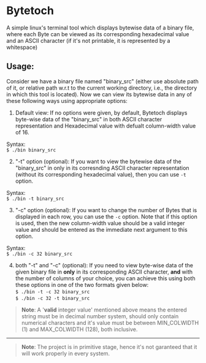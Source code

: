 # Bytetoch
A simple linux's terminal tool which displays bytewise data of a binary file, where each Byte can be viewed as its corresponding hexadecimal value and an ASCII character (if it's not printable, it is represented by a whitespace)

Usage:
------

Consider we have a binary file named "binary_src" (either use absolute path of it, or relative path w.r.t to the current working directory, i.e., the directory in which this tool is located). Now we can view its bytewise data in any of these following ways using appropriate options:

1) Default view: If no options were given, by default, Bytetoch displays byte-wise data of the "binary_src" in both ASCII character representation and Hexadecimal value with defualt column-width value of 16.

Syntax:  
`$ ./bin binary_src`

2) "-t" option (optional): If you want to view the bytewise data of the "binary_src" in only in its corresnding ASCII character representation (without its corresponding hexadecimal value), then you can use `-t` option.  

Syntax:    
`$ ./bin -t binary_src`  

3) "-c" option (optional): If you want to change the number of Bytes that is displayed in each row, you can use the `-c` option. Note that if this option is used, then the new column-width value should be a valid integer value and should be entered as the immediate next argument to this option.

Syntax:    
`$ ./bin -c 32 binary_src`  

4) both "-t" and "-c" (optional): If you need to view byte-wise data of the given binary file in **only** in its corresponding ASCII character, **and** with the number of columns of your choice, you can achieve this using both these options in one of the two formats given below:  
`$ ./bin -t -c 32 binary_src`  
`$ ./bin -c 32 -t binary_src`

> **Note**: A '**valid** integer value' mentioned above means the entered string must be in decimal number system, should only contain numerical characters and it's value must be between MIN_COLWIDTH (1) and MAX_COLWIDTH (128), both inclusive.
----

> **Note**: The project is in primitive stage, hence it's not garanteed that it will work properly in every system.
